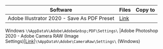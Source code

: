 |Software|Files|Copy to<br>
|---|---|---|
|Adobe Illustrator 2020 - Save As PDF Preset|[Link](https://github.com/sergebro/dotfiles/tree/main/adobe-illustrator-pdf-win)|
Windows ```\%AppData%\Adobe\Adobe&nbsp;PDF\Settings\```
|Adobe Photoshop 2020 - Adobe Camera RAW (Image Settings)|[Link](https://github.com/sergebro/dotfiles/tree/main/adobe-photoshop-acr-win)|```\%AppData%\Adobe\CameraRaw\Settings\``` (Windows)